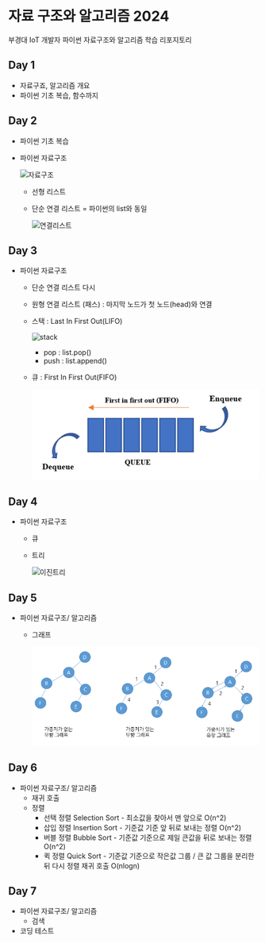# 자료 구조와 알고리즘 2024
부경대 IoT 개발자 파이썬 자료구조와 알고리즘 학습 리포지토리


## Day 1
- 자료구죠, 알고리즘 개요
- 파이썬 기초 복습, 함수까지

## Day 2
- 파이썬 기초 복습

- 파이썬 자료구조

    ![자료구조](https://t1.daumcdn.net/cfile/tistory/23202B4C53FDC5600C)

    - 선형 리스트
    - 단순 연결 리스트 = 파이썬의 list와 동일

        ![연결리스트](https://upload.wikimedia.org/wikipedia/commons/9/9c/Single_linked_list.png)

## Day 3
- 파이썬 자료구조
    - 단순 연결 리스트 다시
    - 원형 연결 리스트 (패스) : 마지막 노드가 첫 노드(head)와 연결
    - 스택 : Last In First Out(LIFO)

        ![stack](https://cs.lmu.edu/~ray/images/stack.gif)
        - pop : list.pop()
        - push : list.append()
    - 큐 : First In First Out(FIFO)

        ![queue](https://raw.githubusercontent.com/JEONGWOO0705/ds-and-algorithm/main/images/queue.png)

## Day 4
- 파이썬 자료구조
    - 큐 
    - 트리

        ![이진트리](https://kahee.github.io//assets/post_img/tree3.png)

## Day 5
- 파이썬 자료구조/ 알고리즘
    - 그래프

        ![Graph](https://raw.githubusercontent.com/JEONGWOO0705/ds-and-algorithm/main/images/graph2.png)



## Day 6
- 파이썬 자료구조/ 알고리즘
    - 재귀 호출
    - 정렬
        - 선택 정렬 Selection Sort - 최소값을 찾아서 맨 앞으로  O(n^2)
        - 삽입 정렬 Insertion Sort - 기준값 기준 앞 뒤로 보내는 정렬    O(n^2)
        - 버블 정렬 Bubble Sort - 기준값 기준으로 제일 큰값을 뒤로 보내는 정렬  O(n^2)
        - 퀵 정렬 Quick Sort - 기준값 기준으로 작은값 그룹 / 큰 값 그룹을 분리한 뒤 다시 정렬 재귀 호출 O(nlogn)

## Day 7
- 파이썬 자료구조/ 알고리즘
    - 검색
- 코딩 테스트